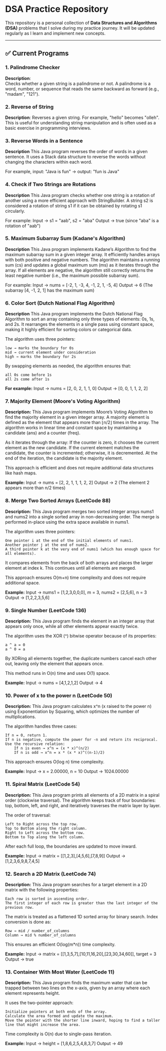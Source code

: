 # DSA Practice Repository

This repository is a personal collection of **Data Structures and Algorithms (DSA)** problems that I solve during my practice journey. It will be updated regularly as I learn and implement new concepts.

---

## ✅ Current Programs

### 1. Palindrome Checker

**Description**:  
Checks whether a given string is a palindrome or not. A palindrome is a word, number, or sequence that reads the same backward as forward (e.g., "madam", "121").

### 2. Reverse of String

**Description**:
Reverses a given string. For example, "hello" becomes "olleh". This is useful for understanding string manipulation and is often used as a basic exercise in programming interviews.

### 3. Reverse Words in a Sentence

**Description**
This Java program reverses the order of words in a given sentence. It uses a Stack data structure to reverse the words without changing the characters within each word.

For example, input: "Java is fun" → output: "fun is Java"

### 4. Check if Two Strings are Rotations

**Description**
This Java program checks whether one string is a rotation of another using a more efficient approach with StringBuilder. A string s2 is considered a rotation of string s1 if it can be obtained by rotating s1 circularly.

For example:
Input → s1 = "aab", s2 = "aba"
Output → true (since "aba" is a rotation of "aab")

### 5. Maximum Subarray Sum (Kadane's Algorithm)

**Description**
This Java program implements Kadane’s Algorithm to find the maximum subarray sum in a given integer array. It efficiently handles arrays with both positive and negative numbers. The algorithm maintains a running sum (cs) and updates a global maximum sum (ms) as it iterates through the array.
If all elements are negative, the algorithm still correctly returns the least negative number (i.e., the maximum possible subarray sum).

For example:
Input → nums = [-2, 1, -3, 4, -1, 2, 1, -5, 4]
Output → 6 (The subarray [4, -1, 2, 1] has the maximum sum)

### 6. Color Sort (Dutch National Flag Algorithm)

**Description**
This Java program implements the Dutch National Flag Algorithm to sort an array containing only three types of elements: 0s, 1s, and 2s. It rearranges the elements in a single pass using constant space, making it highly efficient for sorting colors or categorical data.

The algorithm uses three pointers:

    low → marks the boundary for 0s
    mid → current element under consideration
    high → marks the boundary for 2s

By swapping elements as needed, the algorithm ensures that:

    all 0s come before 1s
    all 2s come after 1s

**For example:**
Input → nums = [2, 0, 2, 1, 1, 0]
Output → [0, 0, 1, 1, 2, 2]

### 7. Majority Element (Moore's Voting Algorithm)

**Description:**
This Java program implements Moore’s Voting Algorithm to find the majority element in a given integer array. A majority element is defined as the element that appears more than ⌊n/2⌋ times in the array. The algorithm works in linear time and constant space by maintaining a candidate (ans) and a counter (freq).

As it iterates through the array:
    If the counter is zero, it chooses the current element as the new candidate.
    If the current element matches the candidate, the counter is incremented; otherwise, it is decremented.
    At the end of the iteration, the candidate is the majority element.

This approach is efficient and does not require additional data structures like hash maps.

**Example:**
Input → nums = [2, 2, 1, 1, 1, 2, 2]
Output → 2 (The element 2 appears more than n/2 times)

### 8. Merge Two Sorted Arrays (LeetCode 88)

**Description:**
This Java program merges two sorted integer arrays nums1 and nums2 into a single sorted array in non-decreasing order. The merge is performed in-place using the extra space available in nums1.

The algorithm uses three pointers:

    One pointer i at the end of the initial elements of nums1.
    Another pointer j at the end of nums2.
    A third pointer k at the very end of nums1 (which has enough space for all elements).

It compares elements from the back of both arrays and places the larger element at index k. This continues until all elements are merged.

This approach ensures O(m+n) time complexity and does not require additional space.

**Example:**
Input → nums1 = [1,2,3,0,0,0], m = 3, nums2 = [2,5,6], n = 3
Output → [1,2,2,3,5,6]


### 9. Single Number (LeetCode 136)

**Description:**
This Java program finds the element in an integer array that appears only once, while all other elements appear exactly twice.

The algorithm uses the XOR (^) bitwise operator because of its properties:

    a ^ a = 0
    a ^ 0 = a

By XORing all elements together, the duplicate numbers cancel each other out, leaving only the element that appears once.

This method runs in O(n) time and uses O(1) space.

**Example:**
Input → nums = [4,1,2,1,2]
Output → 4


### 10. Power of x to the power n (LeetCode 50)

**Description:**
This Java program calculates x^n (x raised to the power n) using Exponentiation by Squaring, which optimizes the number of multiplications.

The algorithm handles three cases:

    If n = 0, return 1.
    If n is negative, compute the power for -n and return its reciprocal.
    Use the recursive relation:
        If n is even → x^n = (x * x)^(n/2)
        If n is odd → x^n = x * (x * x)^((n-1)/2)

This approach ensures O(log n) time complexity.

**Example:**
Input → x = 2.00000, n = 10
Output → 1024.00000

### 11. Spiral Matrix (LeetCode 54)

**Description:**
This Java program prints all elements of a 2D matrix in a spiral order (clockwise traversal). The algorithm keeps track of four boundaries: top, bottom, left, and right, and iteratively traverses the matrix layer by layer.

The order of traversal:

    Left to Right across the top row.
    Top to Bottom along the right column.
    Right to Left across the bottom row.
    Bottom to Top along the left column.

After each full loop, the boundaries are updated to move inward.

**Example:**
Input → matrix = [[1,2,3],[4,5,6],[7,8,9]]
Output → [1,2,3,6,9,8,7,4,5]

### 12. Search a 2D Matrix (LeetCode 74)

**Description:**
This Java program searches for a target element in a 2D matrix with the following properties:

    Each row is sorted in ascending order.
    The first integer of each row is greater than the last integer of the previous row.

The matrix is treated as a flattened 1D sorted array for binary search. Index conversion is done as:

    Row → mid / number_of_columns
    Column → mid % number_of_columns

This ensures an efficient O(log(m*n)) time complexity.

**Example:**
Input → matrix = [[1,3,5,7],[10,11,16,20],[23,30,34,60]], target = 3
Output → true

### 13. Container With Most Water (LeetCode 11)

**Description:**
This Java program finds the maximum water that can be trapped between two lines on the x-axis, given by an array where each element represents height.

It uses the two-pointer approach:

    Initialize pointers at both ends of the array.
    Calculate the area formed and update the maximum.
    Move the pointer with the shorter line inward, hoping to find a taller line that might increase the area.

Time complexity is O(n) due to single-pass iteration.

**Example:**
Input → height = [1,8,6,2,5,4,8,3,7]
Output → 49